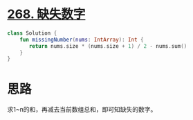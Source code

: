 # [268. 缺失数字](https://leetcode-cn.com/problems/missing-number/)

```kotlin
class Solution {
    fun missingNumber(nums: IntArray): Int {
       return nums.size * (nums.size + 1) / 2 - nums.sum() 
    }
}
```

# 思路

求1~n的和，再减去当前数组总和，即可知缺失的数字。